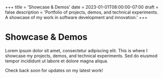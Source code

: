 +++
title = 'Showcase & Demos'
date = 2023-01-01T08:00:00-07:00
draft = false
description = 'Portfolio of projects, demos, and technical experiments. A showcase of my work in software development and innovation.'
+++

# Showcase & Demos

Lorem ipsum dolor sit amet, consectetur adipiscing elit. This is where I showcase my projects, demos, and technical experiments. Sed do eiusmod tempor incididunt ut labore et dolore magna aliqua.

Check back soon for updates on my latest work! 
